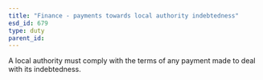 ```yaml
---
title: "Finance - payments towards local authority indebtedness"
esd_id: 679
type: duty
parent_id:  
---
```


A local authority must comply with the terms of any payment made to deal with its indebtedness.

